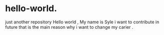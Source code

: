 # hello-world.
just another repository
Hello world , My name is Syle i want to contribute in future that is the main reason why i want to change my carier .
